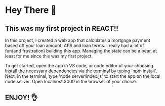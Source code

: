# Hey There :wave:

## This was my first project in REACT!!

In this project, I created a web app that calculates a mortgage payment based off your loan amount, APR and loan terms.  I really had a lot of fun(and frustration) building this app.  Managing the state can be a bear, at least for me since this was my first project.

To get started, open the app in VS code, or code editor of your choosing.  Install the necessary dependencies via the terminal by typing 'npm install'. Next, in the terminal, type 'node server/index.js' to start the app on the local node server. Open localhost:3000 in the browser of your choice.  

## ENJOY! :ok_hand:
